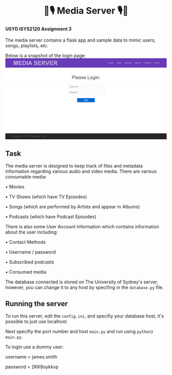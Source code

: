 <!-- PROJECT LOGO -->
<br />
<p align="center">
  <h1 align="center">🎵🎙 Media Server 🎙🎵</h1>
</p>

#### USYD ISYS2120 Assignment 3

The media server contains a flask app and sample data to mimic users, songs, playlists, etc. 

Below is a snapshot of the login page:
![login_page](/readme_imgs/login.PNG)

Task
----------------
The media server is designed to keep track of files and metadata information regarding
various audio and video media.
There are various consumable media:

• Movies

• TV Shows (which have TV Episodes)

• Songs (which are performed by Artists and appear in Albums)

• Podcasts (which have Podcast Episodes)

There is also some User Account information which contains information about the user
including:

• Contact Methods

• Username / password

• Subscribed podcasts

• Consumed media

The database connected is stored on The University of Sydney's server, however, you can change it to any host by specifing in the `database.py` file.

Running the server
----------------

To run this server, edit the `config.ini`, and specifiy your database host, it's possible to just use localhost.

Next specifiy the port number and host `main.py` and run using `python3 main.py`.

To login use a dummy user:

username = james.smith

password = 2KK8oykkvp
